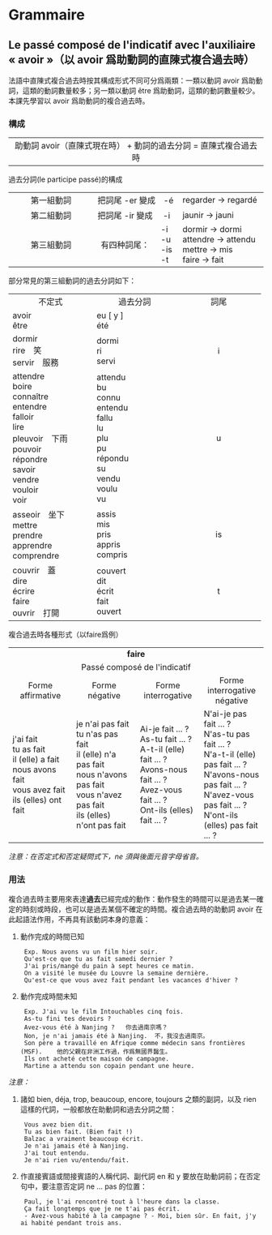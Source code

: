 # Grammaire
## Le passé composé de l'indicatif avec l'auxiliaire « avoir »（以 avoir 爲助動詞的直陳式複合過去時）
法語中直陳式複合過去時按其構成形式不同可分爲兩類：一類以動詞 avoir 爲助動詞，這類的動詞數量較多；另一類以動詞 être 爲助動詞，這類的動詞數量較少。本課先學習以 avoir 爲助動詞的複合過去時。

### 構成

<table align="center">
    <tbody>
        <tr>
            <td width="80%"align="center">助動詞 avoir（直陳式現在時） + 動詞的過去分詞 = 直陳式複合過去時</td>
        </tr>
    </tbody>
</table>

過去分詞(le participe passé)的構成

<table>
    <tbody>
        <tr>
            <td width="33.33%" align="center">第一組動詞</td>
            <td colspan="2" width="33.33%">把詞尾 -er 變成&emsp;-é</td>
            <td width="33.33%">regarder -> regardé</td>
        </tr>
        <tr>
            <td align="center">第二組動詞</td>
            <td colspan="2">把詞尾 -ir 變成&emsp;&nbsp;-i</td>
            <td>jaunir -> jauni</td>
        </tr>
        <tr>
            <td align="center">第三組動詞</td>
            <td align="center">有四种詞尾：</td>
            <td>
                -i
                <br />
                -u
                <br />
                -is
                <br />
                -t
            </td>
            <td>
                dormir -> dormi
                <br />
                attendre -> attendu
                <br />
                mettre -> mis
                <br />
                faire -> fait
            </td>
        </tr>
    </tbody>
</table>

部分常見的第三組動詞的過去分詞如下：

<table>
    <tbody>
        <tr>
            <td width="25%" align="center">不定式</td>
            <td width="25%" align="center">過去分詞</td>
            <td width="25%" align="center">詞尾</td>
        </tr>
        <tr>
            <td>
                avoir
                <br />
                être
            </td>
            <td>
                eu [ y ]
                <br />
                été
            </td>
            <td></td>
        </tr>
        <tr>
            <td>
                dormir
                <br />
                rire&emsp;笑
                <br />
                servir&emsp;服務
            </td>
            <td>
                dormi
                <br />
                ri
                <br />
                servi
            </td>
            <td align="center">i</td>
        </tr>
        <tr>
            <td>
                attendre
                <br />
                boire
                <br />
                connaître
                <br />
                entendre
                <br />
                falloir
                <br />
                lire
                <br />
                pleuvoir&emsp;下雨
                <br />
                pouvoir
                <br />
                répondre
                <br />
                savoir
                <br />
                vendre
                <br />
                vouloir
                <br />
                voir
            </td>
            <td>
                attendu
                <br />
                bu
                <br />
                connu
                <br />
                entendu
                <br />
                fallu
                <br />
                lu
                <br />
                plu
                <br />
                pu
                <br />
                répondu
                <br />
                su
                <br />
                vendu
                <br />
                voulu
                <br />
                vu
            </td>
            <td align="center">u</td>
        <tr>
            <td>
                asseoir&emsp;坐下
                <br />
                mettre
                <br />
                prendre
                <br />
                apprendre
                <br />
                comprendre
            </td>
            <td>
                assis
                <br />
                mis
                <br />
                pris
                <br />
                appris
                <br />
                compris
            </td>
            <td align="center">is</td>
        </tr>
        <tr>
            <td>
                couvrir&emsp;蓋
                <br />
                dire
                <br />
                écrire
                <br />
                faire
                <br />
                ouvrir&emsp;打開
            </td>
            <td>
                couvert
                <br />
                dit
                <br />
                écrit
                <br />
                fait
                <br />
                ouvert
            </td>
            <td align="center">t</td>
        </tr>
    </tbody>
</table>

複合過去時各種形式（以faire爲例）

<table>
    <tbody>
        <tr>
            <td colspan="4" align="center"><strong>faire</strong></td>
        </tr>
        <tr>
            <td colspan="4" align="center">Passé composé de l'indicatif</td>
        </tr>
        <tr>
            <td align="center" width="25%">Forme affirmative</td>
            <td align="center" width="25%">Forme négative</td>
            <td align="center" width="25%">Forme interrogative</td>
            <td align="center" width="25%">Forme interrogative négative</td>
        </tr>
        <tr>
            <td>
                j'ai fait
                <br />
                tu as fait
                <br />
                il (elle) a fait
                <br />
                nous avons fait
                <br />
                vous avez fait
                <br />
                ils (elles) ont fait
            </td>
            <td>
                je n'ai pas fait
                <br />
                tu n'as pas fait
                <br />
                il (elle) n'a pas fait
                <br />
                nous n'avons pas fait
                <br />
                vous n'avez pas fait
                <br />
                ils (elles) n'ont pas fait
            </td>
            <td>
                Ai-je fait ... ?
                <br />
                As-tu fait ... ?
                <br />
                A-t-il (elle) fait ... ?
                <br />
                Avons-nous fait ... ?
                <br />
                Avez-vous fait ... ?
                <br />
                Ont-ils (elles) fait ... ?
            </td>
            <td>
                N'ai-je pas fait ... ?
                <br />
                N'as-tu pas fait ... ?
                <br />
                N'a-t-il (elle) pas fait ... ?
                <br />
                N'avons-nous pas fait ... ?
                <br />
                N'avez-vous pas fait ... ?
                <br />
                N'ont-ils (elles) pas fait ... ?
            </td>
        </tr>
    </tbody>
</table>

*注意：在否定式和否定疑問式下，ne 須與後面元音字母省音。*

### 用法
複合過去時主要用來表達**過去**已經完成的動作：動作發生的時間可以是過去某一確定的時刻或時段，也可以是過去某個不確定的時間。複合過去時的助動詞 avoir 在此起語法作用，不再具有該動詞本身的意義：

1. 動作完成的時間已知

        Exp. Nous avons vu un film hier soir.
        Qu'est-ce que tu as fait samedi dernier ?
        J'ai pris/mangé du pain à sept heures ce matin.
        On a visité le musée du Louvre la semaine dernière.
        Qu'est-ce que vous avez fait pendant les vacances d'hiver ?

2. 動作完成時間未知

        Exp. J'ai vu le film Intouchables cinq fois.
        As-tu fini tes devoirs ?
        Avez-vous été à Nanjing ?	你去過南京嗎？
        Non, je n'ai jamais été à Nanjing.	不，我沒去過南京。
        Son père a travaillé en Afrique comme médecin sans frontières (MSF).	他的父親在非洲工作過，作爲無國界醫生。
        Ils ont acheté cette maison de campagne.
        Martine a attendu son copain pendant une heure.

*注意：*
1. 諸如 bien, déja, trop, beaucoup, encore, toujours 之類的副詞，以及 rien 這樣的代詞，一般都放在助動詞和過去分詞之間：

        Vous avez bien dit.
        Tu as bien fait. (Bien fait !)
        Balzac a vraiment beaucoup écrit.
        Je n'ai jamais été à Nanjing.
        J'ai tout entendu.
        Je n'ai rien vu/entendu/fait.

2. 作直接賓語或間接賓語的人稱代詞、副代詞 en 和 y 要放在助動詞前；在否定句中，要注意否定詞 ne ... pas 的位置：

        Paul, je l'ai rencontré tout à l'heure dans la classe.
        Ça fait longtemps que je ne t'ai pas écrit.
        - Avez-vous habité à la campagne ? - Moi, bien sûr. En fait, j'y ai habité pendant trois ans.